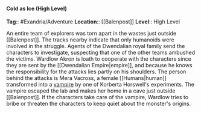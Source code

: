 #### Cold as Ice (High Level)
**Tag**:: #Exandria/Adventure
**Location**:: [[Balenpost]]
**Level**:: High Level

 An entire team of explorers was torn apart in the wastes just outside [[Balenpost]]. The tracks nearby indicate that only humanoids were involved in the struggle. Agents of the Dwendalian royal family send the characters to investigate, suspecting that one of the other teams ambushed the victims. Wardlow Akron is loath to cooperate with the characters since they are sent by the [[Dwendalian Empire|empire]], and because he knows the responsibility for the attacks lies partly on his shoulders. The person behind the attacks is Mera Vacross, a female [[Humans|human]] transformed into a [vampire](https://www.dndbeyond.com/monsters/vampire) by one of Korberta Horswell's experiments. The vampire escaped the lab and makes her home in a cave just outside [[Balenpost]]. If the characters take care of the vampire, Wardlow tries to bribe or threaten the characters to keep quiet about the monster's origins.

